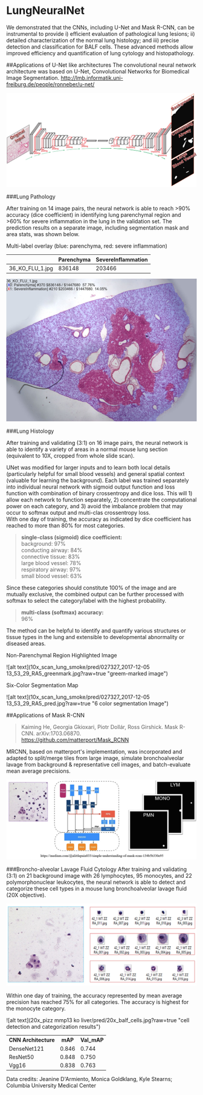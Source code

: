# LungNeuralNet

We demonstrated that the CNNs, including U-Net and Mask R-CNN, can be instrumental to provide
 i) efficient evaluation of pathological lung lesions;
 ii) detailed characterization of the normal lung histology;
 and iii) precise detection and classification for BALF cells.
 These advanced methods allow improved efficiency and quantification of lung cytology and histopathology.
 
##Applications of U-Net like architectures
The convolutional neural network architecture was based on U-Net, Convolutional Networks for Biomedical Image Segmentation.
http://lmb.informatik.uni-freiburg.de/people/ronneber/u-net/

![alt text](resource/train_unet.jpg?raw=true "original Image")

###Lung Pathology 

After training on 14 image pairs, the neural network is able to reach >90% accuracy (dice coefficient) in identifying lung parenchymal region and >60% for severe inflammation in the lung in the validation set.
The prediction results on a separate image, including segmentation mask and area stats, was shown below.
<dl>
    <dt>Multi-label overlay (blue: parenchyma, red: severe inflammation)</dd>
</dl>

|   | Parenchyma  |  SevereInflammation |
|---|---|---|
| 36_KO_FLU_1.jpg | 836148 | 203466 |

![alt text](2x_field_lung_flu/pred/36_KO_FLU_1_both.jpg?raw=true "severe inflammation in the lung")

###Lung Histology 

After training and validating (3:1) on 16 image pairs, the neural network is able to identify a variety of areas in a normal mouse lung section (equivalent to 10X, cropped from whole slide scan).

UNet was modified for larger inputs and to learn both local details (particularly helpful for small blood vessels) and general spatial context (valuable for learning the background). Each label was trained separately into individual neural network with sigmoid output function and loss function with combination of binary crossentropy and dice loss. This will 1) allow each network to function separately, 2) concentrate the computational power on each category, and 3) avoid the imbalance problem that may occur to softmax output and multi-clas crossentropy loss.  
With one day of training, the accuracy as indicated by dice coefficient has reached to more than 80% for most categories.<br/>

><b>single-class (sigmoid) dice coefficient:</b> <br/>
background: 97% <br/>
conducting airway: 84% <br/>
connective tissue: 83% <br/>
large blood vessel: 78% <br/>
respiratory airway: 97% <br/>
small blood vessel: 63% <br/>

Since these categories should constitute 100% of the image and are mutually exclusive, the combined output can be further processed with softmax to select the category/label with the highest probability.

><b>multi-class (softmax) accuracy:</b><br/> 96%

The method can be helpful to identify and quantify various structures or tissue types in the lung and extensible to developmental abnormality or diseased areas.


<dl>
    <dt>Non-Parenchymal Region Highlighted Image</dt>
</dd>

![alt text](10x_scan_lung_smoke/pred/027327_2017-12-05 13_53_29_RA5_greenmark.jpg?raw=true "greem-marked image")

<dl>
    <dt>Six-Color Segmentation Map</dt>    
</dd>

![alt text](10x_scan_lung_smoke/pred/027327_2017-12-05 13_53_29_RA5_pred.jpg?raw=true "6 color segmentation Image")


##Applications of Mask R-CNN
>Kaiming He, Georgia Gkioxari, Piotr Dollár, Ross Girshick. Mask R-CNN. arXiv:1703.06870. <br/>
https://github.com/matterport/Mask_RCNN

MRCNN, based on matterport's implementation, was incorporated and adapted to split/merge tiles from large image, simulate bronchoalveolar lavage from background & representative cell images, and batch-evaluate mean average precisions.

![alt text](resource/train_mrcnn.jpg?raw=true "scheme")

###Broncho-alveolar Lavage Fluid Cytology 
After training and validating (3:1) on 21 background image with 26 lymphocytes, 95 monocytes, and 22 polymorphonuclear leukocytes, the neural network is able to detect and categorize these cell types in a mouse lung bronchoalveolar lavage fluid (20X objective).

![alt text](resource/mrcnn_simulate.jpg?raw=true "train with simulated images")
  
Within one day of training, the accuracy represented by mean average precision has reached 75% for all categories. The accuracy is highest for the monocyte category.<br/>

![alt text](20x_pizz mmp13 ko liver/pred/20x_balf_cells.jpg?raw=true "cell detection and categorization results")

<table style="width:100%">
  <tr>
    <th>CNN Architecture</th> 
    <th>mAP</th>
    <th>Val_mAP</th>
  </tr>
  <tr>
    <td>DenseNet121</td>
    <td>0.846</td> 
    <td>0.744</td>
  </tr>
  <tr>
    <td>ResNet50</td>
    <td>0.848</td>
    <td>0.750</td>
  </tr>
  <tr>
    <td>Vgg16</td>
    <td>0.838</td>
    <td>0.763</td>
  </tr>
</table>

Data credits: Jeanine D'Armiento, Monica Goldklang, Kyle Stearns; Columbia University Medical Center
